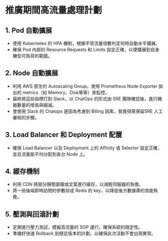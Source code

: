 # 推廣期間高流量處理計劃  

## 1. Pod 自動擴展  
- 使用 Kubernetes 的 HPA 機制，根據平常流量倍數判定何時自動水平擴展。  
- 確保 Pod 內部的 Resource Requests 和 Limits 設定正確，以便擴展到自身機型可負荷的範圍。  

## 2. Node 自動擴展  
- 利用 AWS 原生的 Autoscaling Group，使用 Prometheus Node Exporter 拋出的 metrics（如 Memory、Disk等等）來監控。   
- 最終將這些指標打到 Slack，以 ChatOps 的形式由 SRE 團隊確認後，進行機器數量的增長與縮減。  
- 會使用 Slack 的 Chatops 是因為考慮到 Billing 因素，我覺得需保留SRE 人工審核的步驟。  

## 3. Load Balancer 和 Deployment 配置  
- 確保 Load Balancer 以及 Deployment 上的 Affinity 或 Selector 設定正確，並且流量能平均分配到各台 Node 上。  

## 4. 緩存機制  
- 利用 CDN 將部分靜態圖檔或文案進行緩存，以減輕伺服器的負擔。  
- 將一些後端即時訪問的參數存成 Redis 的 key，以降低後方數據庫的效能負擔。  

## 5. 壓測與回滾計劃  
- 定期進行壓力測試，模擬高流量的 SOP 運行，確保系統的穩定性。  
- 準備好快速 Rollback 到穩定版本的計劃，以確保此次活動不會出現異常。  

